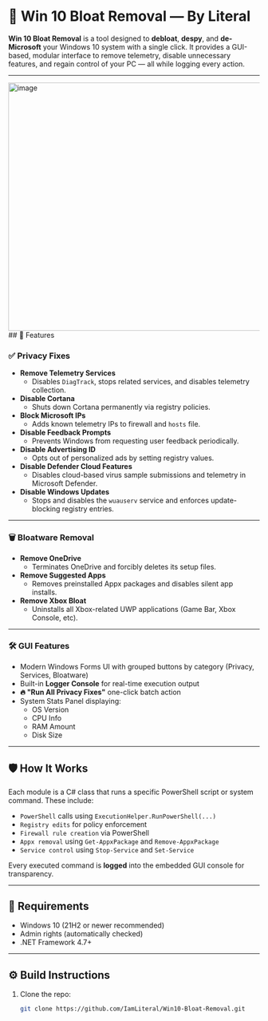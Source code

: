 ﻿# 🚀 Win 10 Bloat Removal — By Literal

**Win 10 Bloat Removal** is a tool designed to **debloat**, **despy**, and **de-Microsoft** your Windows 10 system with a single click. It provides a GUI-based, modular interface to remove telemetry, disable unnecessary features, and regain control of your PC — all while logging every action.

---
<img width="846" height="497" alt="image" src="https://github.com/user-attachments/assets/5d4c46ae-52d0-4f3f-8e3d-92a0f6672144" />
## 🧠 Features

### ✅ Privacy Fixes
- **Remove Telemetry Services**
  - Disables `DiagTrack`, stops related services, and disables telemetry collection.
- **Disable Cortana**
  - Shuts down Cortana permanently via registry policies.
- **Block Microsoft IPs**
  - Adds known telemetry IPs to firewall and `hosts` file.
- **Disable Feedback Prompts**
  - Prevents Windows from requesting user feedback periodically.
- **Disable Advertising ID**
  - Opts out of personalized ads by setting registry values.
- **Disable Defender Cloud Features**
  - Disables cloud-based virus sample submissions and telemetry in Microsoft Defender.
- **Disable Windows Updates**
  - Stops and disables the `wuauserv` service and enforces update-blocking registry entries.

---
 
### 🗑️ Bloatware Removal
- **Remove OneDrive**
  - Terminates OneDrive and forcibly deletes its setup files.
- **Remove Suggested Apps**
  - Removes preinstalled Appx packages and disables silent app installs.
- **Remove Xbox Bloat**
  - Uninstalls all Xbox-related UWP applications (Game Bar, Xbox Console, etc).

---

### 🛠️ GUI Features
- Modern Windows Forms UI with grouped buttons by category (Privacy, Services, Bloatware)
- Built-in **Logger Console** for real-time execution output
- **🔥 "Run All Privacy Fixes"** one-click batch action
- System Stats Panel displaying:
  - OS Version
  - CPU Info
  - RAM Amount
  - Disk Size

---

## 🛡️ How It Works

Each module is a C# class that runs a specific PowerShell script or system command. These include:

- `PowerShell` calls using `ExecutionHelper.RunPowerShell(...)`
- `Registry edits` for policy enforcement
- `Firewall rule creation` via PowerShell
- `Appx removal` using `Get-AppxPackage` and `Remove-AppxPackage`
- `Service control` using `Stop-Service` and `Set-Service`

Every executed command is **logged** into the embedded GUI console for transparency.

---

## 🧪 Requirements

- Windows 10 (21H2 or newer recommended)
- Admin rights (automatically checked)
- .NET Framework 4.7+

---

## ⚙️ Build Instructions

1. Clone the repo:
   ```bash
   git clone https://github.com/IamLiteral/Win10-Bloat-Removal.git
